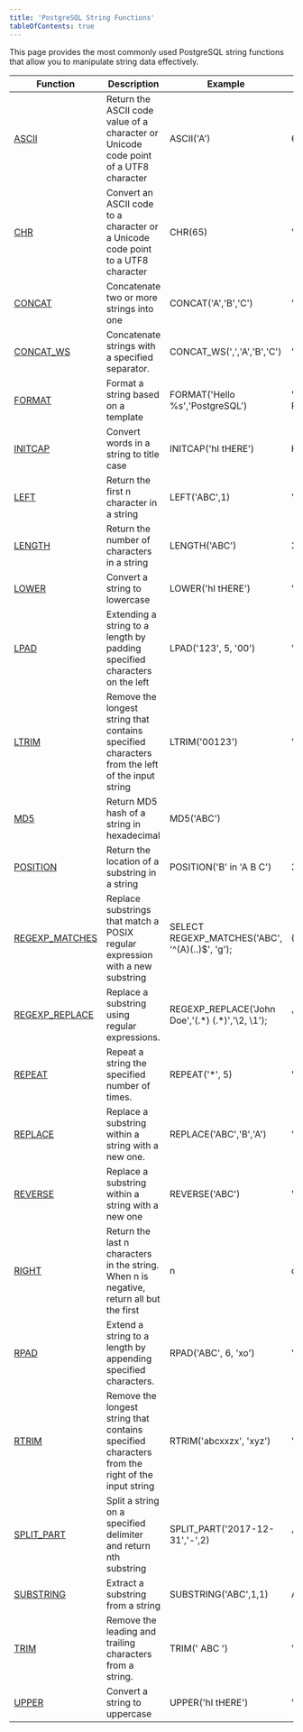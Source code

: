 ```yaml
---
title: 'PostgreSQL String Functions'
tableOfContents: true
---
```


This page provides the most commonly used PostgreSQL string functions that allow you to manipulate string data effectively.  

| Function                                                                                                    | Description                                                                                     | Example                                              | Result             |
| ----------------------------------------------------------------------------------------------------------- | ----------------------------------------------------------------------------------------------- | ---------------------------------------------------- | ------------------ |
| [ASCII](/postgresql/postgresql-string-functions/postgresql-ascii)                   | Return the ASCII code value of a character or Unicode code point of a UTF8 character            | ASCII('A')                                           | 65                 |
| [CHR](/postgresql/postgresql-string-functions/postgresql-chr)                       | Convert an ASCII code to a character or a Unicode code point to a UTF8 character                | CHR(65)                                              | 'A'                |
| [CONCAT](/postgresql/postgresql-string-functions/postgresql-concat-function)        | Concatenate two or more strings into one                                                        | CONCAT('A','B','C')                                  | 'ABC'              |
| [CONCAT_WS](/postgresql/postgresql-string-functions/postgresql-concat_ws)           | Concatenate strings with a specified separator.                                                 | CONCAT_WS(',','A','B','C')                           | 'A,B,C'            |
| [FORMAT](/postgresql/postgresql-string-functions/postgresql-format)                 | Format a string based on a template                                                             | FORMAT('Hello %s','PostgreSQL')                      | 'Hello PostgreSQL' |
| [INITCAP](/postgresql/postgresql-string-functions/postgresql-letter-case-functions) | Convert words in a string to title case                                                         | INITCAP('hI tHERE')                                  | Hi There           |
| [LEFT](/postgresql/postgresql-string-functions/postgresql-left)                     | Return the first n character in a string                                                        | LEFT('ABC',1)                                        | 'A'                |
| [LENGTH](/postgresql/postgresql-string-functions/postgresql-length-function)        | Return the number of characters in a string                                                     | LENGTH('ABC')                                        | 3                  |
| [LOWER](/postgresql/postgresql-string-functions/postgresql-lower)                   | Convert a string to lowercase                                                                   | LOWER('hI tHERE')                                    | 'hi there'         |
| [LPAD](/postgresql/postgresql-string-functions/postgresql-lpad)                     | Extending a string to a length by padding specified characters on the left                      | LPAD('123', 5, '00')                                 | '00123'            |
| [LTRIM](/postgresql/postgresql-string-functions/postgresql-ltrim)                   | Remove the longest string that contains specified characters from the left of the input string  | LTRIM('00123')                                       | '123'              |
| [MD5](/postgresql/postgresql-string-functions/postgresql-md5)                       | Return MD5 hash of a string in hexadecimal                                                      | MD5('ABC')                                           |                    |
| [POSITION](/postgresql/postgresql-string-functions/postgresql-position)             | Return the location of a substring in a string                                                  | POSITION('B' in 'A B C')                             | 3                  |
| [REGEXP_MATCHES](/postgresql/postgresql-string-functions/postgresql-regexp_matches) | Replace substrings that match a POSIX regular expression with a new substring                   | SELECT REGEXP_MATCHES('ABC', '^(A)(..)\$', 'g');     | \{A,BC}             |
| [REGEXP_REPLACE](/postgresql/postgresql-string-functions/regexp_replace)            | Replace a substring using regular expressions.                                                  | REGEXP_REPLACE('John Doe','(.\*) (.\*)','\\2, \\1'); | 'Doe, John'        |
| [REPEAT](/postgresql/postgresql-string-functions/postgresql-repeat)                 | Repeat a string the specified number of times.                                                  | REPEAT('\*', 5)                                      | '\*\*\*\*\*'       |
| [REPLACE](/postgresql/postgresql-string-functions/postgresql-replace)               | Replace a substring within a string with a new one.                                             | REPLACE('ABC','B','A')                               | 'AAC'              |
| [REVERSE](/postgresql/postgresql-string-functions/postgresql-reverse)               | Replace a substring within a string with a new one                                              | REVERSE('ABC')                                       | 'CBA'              |
| [RIGHT](/postgresql/postgresql-string-functions/postgresql-right)                   | Return the last n characters in the string. When n is negative, return all but the first        | n                                                    | characters.        | RIGHT('ABC', 2) | 'BC' |
| [RPAD](/postgresql/postgresql-string-functions/postgresql-rpad)                     | Extend a string to a length by appending specified characters.                                  | RPAD('ABC', 6, 'xo')                                 | 'ABCxox'           |
| [RTRIM](/postgresql/postgresql-string-functions/postgresql-rtrim)                   | Remove the longest string that contains specified characters from the right of the input string | RTRIM('abcxxzx', 'xyz')                              | 'abc'              |
| [SPLIT_PART](/postgresql/postgresql-string-functions/postgresql-split_part)         | Split a string on a specified delimiter and return nth substring                                | SPLIT_PART('2017-12-31','-',2)                       | '12'               |
| [SUBSTRING](/postgresql/postgresql-string-functions/postgresql-substring)           | Extract a substring from a string                                                               | SUBSTRING('ABC',1,1)                                 | A'                 |
| [TRIM](/postgresql/postgresql-string-functions/postgresql-trim-function)            | Remove the leading and trailing characters from a string.                                       | TRIM(' ABC ')                                        | 'ABC'              |
| [UPPER](/postgresql/postgresql-string-functions/postgresql-upper)                   | Convert a string to uppercase                                                                   | UPPER('hI tHERE')                                    | 'HI THERE'         |
